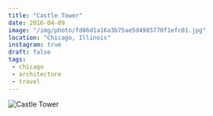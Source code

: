 ```yaml
---
title: "Castle Tower"
date: 2016-04-09
image: "/img/photo/fd86d1a16a3b75ae5d4985770f1efc01.jpg"
location: "Chicago, Illinois"
instagram: true
draft: false
tags:
 - chicago
 - architecture
 - travel
---
```


![Castle Tower](/img/photo/fd86d1a16a3b75ae5d4985770f1efc01.jpg)

